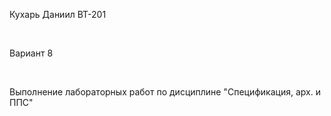 <p>Кухарь Даниил ВТ-201</p><br/>
<p>Вариант 8</p><br/>
<p>Выполнение лабораторных работ по дисциплине "Спецификация, арх. и ППС"</p>